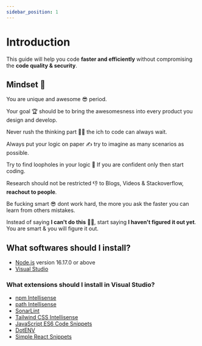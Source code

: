 ```yaml
---
sidebar_position: 1
---
```


# Introduction

This guide will help you code **faster and efficiently** without compromising the **code quality & security**.

## Mindset 🧠

You are unique and awesome 😎 period.

Your goal 🏆 should be to bring the awesomesness into every product you design and develop.

Never rush the thinking part 🙅‍♀️ the ich to code can always wait.

Always put your logic on paper ✍️ try to imagine as many scenarios as possible.

Try to find loopholes in your logic 🤕 If you are confident only then start coding.

Research should not be restricted 👎 to Blogs, Videos & Stackoverflow, **reachout to people**.

Be fucking smart 😎 dont work hard, the more you ask the faster you can learn from others mistakes.

Instead of saying **I can't do this** 🤷‍♂️, start saying **I haven't figured it out yet**. You are smart & you will figure it out. 

## What softwares should I install?

- [Node.js](https://nodejs.org/en/download/) version 16.17.0 or above
- [Visual Studio](https://visualstudio.microsoft.com/)

### What extensions should I install in Visual Studio?

- [npm Intellisense](https://marketplace.visualstudio.com/items?itemName=christian-kohler.npm-intellisense)
- [path Intellisense](https://marketplace.visualstudio.com/items?itemName=christian-kohler.path-intellisense)
- [SonarLint](https://marketplace.visualstudio.com/items?itemName=SonarSource.sonarlint-vscode)
- [Tailwind CSS Intellisense](https://marketplace.visualstudio.com/items?itemName=bradlc.vscode-tailwindcss)
- [JavaScript ES6 Code Snippets](https://marketplace.visualstudio.com/items?itemName=xabikos.JavaScriptSnippets)
- [DotENV](https://marketplace.visualstudio.com/items?itemName=mikestead.dotenv)
- [Simple React Snippets](https://marketplace.visualstudio.com/items?itemName=burkeholland.simple-react-snippets)

